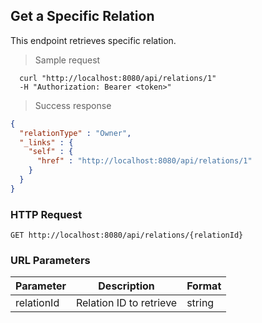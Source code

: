 
## Get a Specific Relation
This endpoint retrieves specific relation.

> Sample request

```shell
  curl "http://localhost:8080/api/relations/1"
  -H "Authorization: Bearer <token>"
```

> Success response

```json
{
  "relationType" : "Owner",
  "_links" : {
    "self" : {
      "href" : "http://localhost:8080/api/relations/1"
    }
  }
}
```

### HTTP Request

`GET http://localhost:8080/api/relations/{relationId}`

### URL Parameters

Parameter | Description | Format
--------- | ----------- | ---------
relationId | Relation ID to retrieve | string